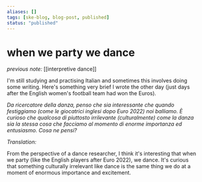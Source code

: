 ```yaml
---
aliases: []
tags: [ske-blog, blog-post, published]
status: "published"
---
```


# when we party we dance

_previous note:_ [[interpretive dance]]

I'm still studying and practising Italian and sometimes this involves doing some writing. Here's something very brief I wrote the other day (just days after the English women's football team had won the Euros). 

_Da ricercatore della danza, penso che sia interessante che quando festiggiamo (come le giocatrici inglesi dopo Euro 2022) noi balliamo. È curioso che qualcosa di piuttosto irrilevante (culturalmente) come la danza sia la stessa cosa che facciamo al momento di enorme importanza ed entusiasmo. Cosa ne pensi?_

_Translation:_

From the perspective of a dance researcher, I think it's interesting that when we party (like the English players after Euro 2022), we dance. It's curious that something culturally irrelevant like dance is the same thing we do at a moment of enormous importance and excitement.